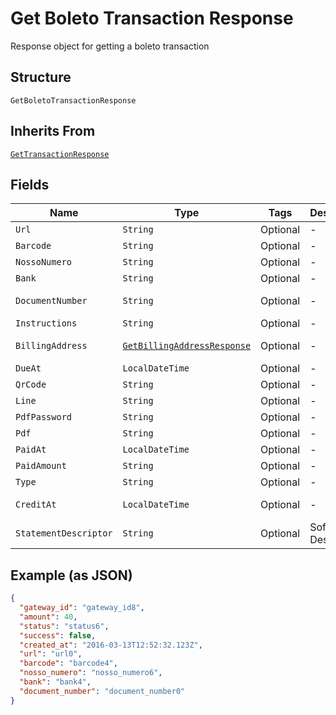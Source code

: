
# Get Boleto Transaction Response

Response object for getting a boleto transaction

## Structure

`GetBoletoTransactionResponse`

## Inherits From

[`GetTransactionResponse`](../../doc/models/get-transaction-response.md)

## Fields

| Name | Type | Tags | Description | Getter | Setter |
|  --- | --- | --- | --- | --- | --- |
| `Url` | `String` | Optional | - | String getUrl() | setUrl(String url) |
| `Barcode` | `String` | Optional | - | String getBarcode() | setBarcode(String barcode) |
| `NossoNumero` | `String` | Optional | - | String getNossoNumero() | setNossoNumero(String nossoNumero) |
| `Bank` | `String` | Optional | - | String getBank() | setBank(String bank) |
| `DocumentNumber` | `String` | Optional | - | String getDocumentNumber() | setDocumentNumber(String documentNumber) |
| `Instructions` | `String` | Optional | - | String getInstructions() | setInstructions(String instructions) |
| `BillingAddress` | [`GetBillingAddressResponse`](../../doc/models/get-billing-address-response.md) | Optional | - | GetBillingAddressResponse getBillingAddress() | setBillingAddress(GetBillingAddressResponse billingAddress) |
| `DueAt` | `LocalDateTime` | Optional | - | LocalDateTime getDueAt() | setDueAt(LocalDateTime dueAt) |
| `QrCode` | `String` | Optional | - | String getQrCode() | setQrCode(String qrCode) |
| `Line` | `String` | Optional | - | String getLine() | setLine(String line) |
| `PdfPassword` | `String` | Optional | - | String getPdfPassword() | setPdfPassword(String pdfPassword) |
| `Pdf` | `String` | Optional | - | String getPdf() | setPdf(String pdf) |
| `PaidAt` | `LocalDateTime` | Optional | - | LocalDateTime getPaidAt() | setPaidAt(LocalDateTime paidAt) |
| `PaidAmount` | `String` | Optional | - | String getPaidAmount() | setPaidAmount(String paidAmount) |
| `Type` | `String` | Optional | - | String getType() | setType(String type) |
| `CreditAt` | `LocalDateTime` | Optional | - | LocalDateTime getCreditAt() | setCreditAt(LocalDateTime creditAt) |
| `StatementDescriptor` | `String` | Optional | Soft Descriptor | String getStatementDescriptor() | setStatementDescriptor(String statementDescriptor) |

## Example (as JSON)

```json
{
  "gateway_id": "gateway_id8",
  "amount": 40,
  "status": "status6",
  "success": false,
  "created_at": "2016-03-13T12:52:32.123Z",
  "url": "url0",
  "barcode": "barcode4",
  "nosso_numero": "nosso_numero6",
  "bank": "bank4",
  "document_number": "document_number0"
}
```

